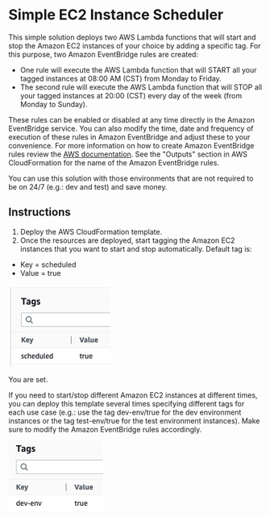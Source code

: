 # Simple EC2 Instance Scheduler

This simple solution deploys two AWS Lambda functions that will start and stop the Amazon EC2 instances of your choice by adding a specific tag. For this purpose, two Amazon EventBridge rules are created:

* One rule will execute the AWS Lambda function that will START all your tagged instances at 08:00 AM (CST) from Monday to Friday.
* The second rule will execute the AWS Lambda function that will STOP all your tagged instances at 20:00 (CST) every day of the week (from Monday to Sunday).

These rules can be enabled or disabled at any time directly in the Amazon EventBridge service. You can also modify the time, date and frequency of execution of these rules in Amazon EventBridge and adjust these to your convenience. For more information on how to create Amazon EventBridge rules review the [AWS documentation](https://docs.aws.amazon.com/eventbridge/latest/userguide/eb-create-rule-schedule.html). See the "Outputs" section in AWS CloudFormation for the name of the Amazon EventBridge rules.

You can use this solution with those environments that are not required to be on 24/7 (e.g.: dev and test) and save money.

## Instructions

1. Deploy the AWS CloudFormation template.
2. Once the resources are deployed, start tagging the Amazon EC2 instances that you want to start and stop automatically. Default tag is:

* Key = scheduled
* Value = true

![Default tags](default-tags.png)

You are set.

If you need to start/stop different Amazon EC2 instances at different times, you can deploy this template several times specifying different tags for each use case (e.g.: use the tag dev-env/true for the dev environment instances or the tag test-env/true for the test environment instances). Make sure to modify the Amazon EventBridge rules accordingly.

![Dev-env tags example](dev-env-tags.png)